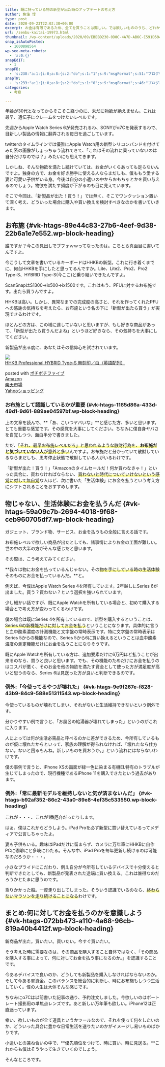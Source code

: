 ```yaml
---
title: 既に持っている物の新型が出た時のアップデートの考え方
author: 魚住 惇
type: post
date: 2020-09-23T22:02:38+00:00
excerpt: お金は有限であるため、全てを買うことは難しい。では欲しいもののうち、どれから買うと良いのか。ということを考えていきます。
url: /zenbu-kaitai-19973.html
thumbnail: /wp-content/uploads/2020/09/EBEBD230-0D0C-4A7D-AB6C-E591D594FF8E_1_105_c-1.jpeg
snap_isAutoPosted:
  - 1600898564
wp-seo-meta-robots:
  - 'a:0:{}'
snapEdIT:
  - 1
snapFB:
  - 's:238:"a:1:{i:0;a:8:{s:2:"do";s:1:"1";s:9:"msgFormat";s:51:"ブログを更新しました！%TITLE% %SITENAME%";s:8:"postType";s:1:"A";s:9:"isAutoImg";s:1:"A";s:8:"imgToUse";s:0:"";s:9:"isAutoURL";s:1:"A";s:8:"urlToUse";s:0:"";s:4:"doFB";i:0;}}";'
snapTW:
  - 's:233:"a:1:{i:0;a:8:{s:2:"do";s:1:"0";s:9:"msgFormat";s:46:"ブログを更新しました: %TITLE%  %URL%";s:8:"attchImg";s:1:"1";s:9:"isAutoImg";s:1:"A";s:8:"imgToUse";s:0:"";s:9:"isAutoURL";s:1:"A";s:8:"urlToUse";s:0:"";s:4:"doTW";i:0;}}";'
categories:
  - 考察

---
```

年齢が30代となってからそこそこ経つのに、未だに物欲が絶えません。これは最早、遺伝子にクレームをつけたいレベルです。

先週からApple Watch Series 6が発売されるわ、SONYがα7Cを発表するわで、目新しい製品の情報に翻弄される毎日を過ごしています。

twitterのタイムラインでは優雅にApple Watch用の新型シリコンバンドを付けてみた系の画像がしょっちゅう流れてきて、「これはその流れに乗っていないのは自分だけなのでは？」みたいにも思えてきます。

しかしね、そんな物欲を満たし続けていては、お金がいくらあっても足らないんですよ。独身の方で、お金を好き勝手に使える人ならまだしも、僕ももう愛する妻と可愛い子供がいる身。今後は自分の小遣いの中からおもちゃとかを買い与えるのでしょう。物欲を満たす頻度が下がるのも目に見えています。

そこで今回は、「新製品が出た！買う！」では無く、そこでワンクッション置いて深く考え、どういった場合に購入や買い換えを検討すべきなのかを書いていきます。

## お布施 {#vk-htags-89e44c83-27b6-4eef-9d38-22b6a1e7e552.wp-block-heading}

誰ですか？今この見出しでブフォｗｗってなったのは。こちとら真面目に書いてんですよ。

今こうして文章を書いているキーボードはHHKBの新型。これに行き着くまでに、何台HHKBを手にしたと思ってるんですか。Lite、Lite2、Pro2、Pro2 Type-S、HYBRID Type-S(今ここ)と乗り継いできたんですよ。

ScanSnapはS1300→ix500→ix1500です。これはもう、PFUに対するお布施です。出たら買うんですよ。

HHKBは高い。しかし、異常なまでの完成度の高さと、それを作ってくれたPFUへの感謝の気持ちを考えたら、お布施という名の下に「新型が出たら買う」が実現できるわけです。

ほとんどの方は、この域に達していないと思いますが、もし好きな商品があって、「新型が出たら買うんだよね」というほど好きなら、その気持ちを大事にしてください。

新製品が出る度に、あなたはその信仰心を試されています。

<div class="cstmreba">
  <div class="kaerebalink-box">
    <div class="kaerebalink-image">
      <a href="https://www.amazon.co.jp/dp/B082TWHY76?tag=jun3010me-22&#038;linkCode=ogi&#038;th=1&#038;psc=1" target="_blank" rel="noopener noreferrer"><img decoding="async" src="https://m.media-amazon.com/images/I/41A2wOjBSVL._SL160_.jpg" style="border: none;" /></a>
    </div>
    <div class="kaerebalink-info">
      <div class="kaerebalink-name">
        <a href="https://www.amazon.co.jp/dp/B082TWHY76?tag=jun3010me-22&#038;linkCode=ogi&#038;th=1&#038;psc=1" target="_blank" rel="noopener noreferrer">HHKB Professional HYBRID Type-S 無刻印／白（英語配列）</a></p>
        <div class="kaerebalink-powered-date">
          posted with <a href="http://jun3010.me/pochipochi5.php" rel="nofollow noopener noreferrer" target="_blank">ポチポチファイブ</a>
        </div>
      </div>
      <div class="kaerebalink-link1">
        <div class="shoplinkamazon">
          <a href="https://www.amazon.co.jp/gp/search?keywords=HHKB Professional HYBRID Type-S&#038;tag=jun3010me-22" target="_blank" rel="noopener noreferrer">Amazon</a>
        </div>
        <div class="shoplinkrakuten">
          <a href="https://hb.afl.rakuten.co.jp/hgc/10ef1d94.c90f9829.10ef1d95.53606a39/?pc=https%3A%2F%2Fsearch.rakuten.co.jp%2Fsearch%2Fmall%2FHHKB Professional HYBRID Type-S%2F-%2Ff.1-p.1-s.1-sf.0-st.A-v.2%3Fx%3D0%26scid%3Daf_ich_link_urltxt%26m%3Dhttp%3A%2F%2Fm.rakuten.co.jp%2F" target="_blank" rel="noopener noreferrer">楽天市場</a>
        </div>
        <div class="shoplinkyahoo">
          <a href="https://ck.jp.ap.valuecommerce.com/servlet/referral?sid=3040825&pid=884909937&vc_url=http%3A%2F%2Fsearch.shopping.yahoo.co.jp%2Fsearch%3Fp%3DHHKB Professional HYBRID Type-S "vcptn=kaereba" target="_blank" >Yahooショッピング<img decoding="async" loading="lazy" src="//ad.jp.ap.valuecommerce.com/servlet/gifbanner?sid=3040825&#038;pid=884909937" height="1" width="1" border="0" /></a>
        </div>
      </div>
    </div>
    <div class="booklink-footer">
    </div>
  </div>
</div>

### お布施として認識しているかが重要 {#vk-htags-1165d86a-433d-49d1-9d61-889ae04597bf.wp-block-heading}

上の文章を読んで、**「あ、こいつヤバいな」**と感じた方、多いと思います。とても重要な感覚です。その感覚を大事にしてください。ちなみに僕自身ヤバさを自覚しつつ、面白半分で書きました。

ただ、<span data-color="#fffd6b" style="background: linear-gradient(transparent 60%,rgba(255, 253, 107, 0.7) 0);" class="vk_highlighter">「それ、最早お布施レベルだろ」と思われるような散財行為を、<strong>お布施だと気づいていない人</strong>が意外と多い</span>んですよ。お布施だと分かっていて散財しているならまだしも、思考停止状態で散財している人がいるわけです。

「新型が出た！買う！」「Amazonのタイムセールだ！何か買わなきゃ！」といった具合に、買わなければならない、<span data-color="#fffd6b" style="background: linear-gradient(transparent 60%,rgba(255, 253, 107, 0.7) 0);" class="vk_highlighter">買わないと時代についていけないという感覚に対して無自覚</span>な人ほど、次に書いた「生活体験」にお金を払うという考え方にシフトされることをおすすめします。

## 物じゃない、生活体験にお金を払うんだ {#vk-htags-59a09c7b-2694-4018-9f68-ceb960705df7.wp-block-heading}

ガジェット、ブランド物、サービス、お金を払うもの全般に言える話です。

お布施レベルで欲しい商品が出たとしても、諸事情によりお金の工面が難しい。世の中の大半の方がそんな感じだと思います。

その際は、こう考えてみてください。

**我々は物にお金を払っているんじゃない。その<span data-color="#fffd6b" style="background: linear-gradient(transparent 60%,rgba(255, 253, 107, 0.7) 0);" class="vk_highlighter">物を手にしている時の生活体験</span>そのものにお金を払っているんだ。**と。

例えば、今僕はApple Watch Series 4を所有しています。2年越しにSeries 6が出ました。買う？買わない？という選択を強いられています。

少し細かい話ですが、既にApple Watchを所有している場合と、初めて購入する場合とで考え方が変わってくるわけです。

僕の場合は既にSeries 4を所有しているので、新型を購入するということは、<span data-color="#fffd6b" style="background: linear-gradient(transparent 60%,rgba(255, 253, 107, 0.7) 0);" class="vk_highlighter">Series 6の新機能だけに対してお金を払う</span>ということになります。具体的に言うと血中酸素濃度の計測機能と文字盤の常時表示です。特に文字盤の常時表示はSeries 5からの機能なので、Series 5から6に買い換えるということは血中酸素濃度の測定機能だけにお金を払うことになりそうです。

既にApple Watchを所有している方は、追加要素だけに6万円ほど払うことが出来るのなら、買うと良いと思います。でも、その機能のためだけにお金を払うのはコスパが悪く、そのお金を他の物欲を満たす資金として使った方が満足度が高いと思うのなら、Series 6は見送った方が良いと判断できるのです。

### 例外:「今使ってるやつが壊れた」 {#vk-htags-9e9f267e-f828-43b9-84c9-588e51311543.wp-block-heading}

今使っているものが壊れてしまい、それがないと生活維持できないという例外です。

分かりやすい例で言うと、「お風呂の給湯器が壊れてしまった」というのがこれに入ります。

人によっては何が生活必需品と呼べるのかに差ができるため、今所有しているものが仮に壊れたからといって、家族の理解が得られなければ、「壊れたなら仕方ない。ないと困るもんね。新しいものを買おうか。」という流れにはならないわけです。

僕の事例で言うと、iPhone XSの画面が緑一色に染まる有機EL特有のトラブルが生じてしまったので、現行機種であるiPhone 11を購入できたという過去があります。

### 例外:「常に最新モデルを維持しないと気が済まないんだ」 {#vk-htags-b92af352-86c2-43a0-89e8-4ef35c533550.wp-block-heading}

これが・・・、これが1番厄介だったりします。

はぁ、僕はこれからどうしよう。iPad Proを必ず新型に買い替えているってメディアで公言しちゃったよ。

妻も子供もいる。趣味はiPadだけに留まらず、カメラに万年筆にHHKBに自作PCに珈琲にと多岐にわたる。そんな中、iPad Proを毎年更新し続けるのは可能なのだろうか・・・。

小さなプライドにこだわり、例え自分が今所有しているデバイスで十分使えると判断できたとしても、新製品が発表された途端に買い換える。これは誰得なのだろうかとたまに思うのです。

乗りかかった船。一度走り出してしまった。そういう認識でいるのなら、<span data-color="#fffd6b" style="background: linear-gradient(transparent 60%,rgba(255, 253, 107, 0.7) 0);" class="vk_highlighter">終わらないマラソンを走り続けることになる</span>わけです。

## まとめ:何に対してお金を払うのかを意識しよう {#vk-htags-072bb473-a110-4a68-96cb-819a40b4412f.wp-block-heading}

新商品が出た。買いたい。買いたい。今すぐ買いたい。

そう考えた時に需要なのは、その商品を購入すること自体ではなく、「その商品を購入する事によって、何に対してお金を払う事になるのか。」を認識することです。

今あるデバイスで良いのか、どうしても新製品を購入しなければならないのか。そして今ある軍資金。このバランスを総合的に判断し、時にお布施もしつつ生活していく。僕の人生は大体そんな感じです。

ちなみにα7Cは以前書いた記事の通り、予約注文しました。今欲しいのはポートレート撮影用の単焦点レンズです。あと新しい万年筆も欲しい。iPhone12は正直迷っています。

幸い、欲しいものが全て道具というかツールなので、それを使って何をしたいのか、どういった具合に豊かな日常生活を送りたいのかがイメージし易いものばかりです。

小遣いとの兼ね合いの中で、**優先順位をつけて、時に買い、時に見送る。**これからも僕はそうやって生きていくのでしょう。

そんなところです。